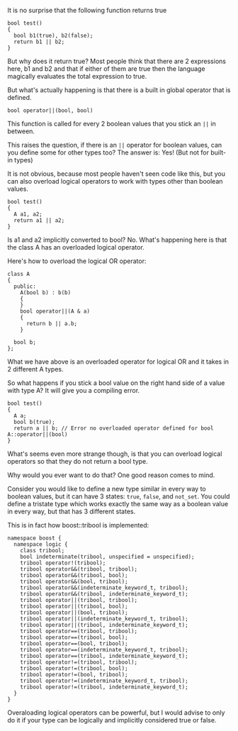 It is no surprise that the following function returns true

    bool test()
    {
      bool b1(true), b2(false);
      return b1 || b2;
    }

But why does it return true?  Most people think that there are 2 expressions here, b1 and b2 and that if either of them are true then the language magically evaluates the total expression to true.

But what's actually happening is that there is a built in global operator that is defined.

    bool operator||(bool, bool)

This function is called for every 2 boolean values that you stick an `||` in between.

This raises the question, if there is an `||` operator for boolean values, can you define some for other types too?  The answer is: Yes!  (But not for built-in types)

It is not obvious, because most people haven't seen code like this, but you can also overload logical operators to work with types other than boolean values.

    bool test()
    {
      A a1, a2;
      return a1 || a2;
    }

Is a1 and a2 implicitly converted to bool?  No.   What's happening here is that the class A has an overloaded logical operator.  

Here's how to overload the logical OR operator:

    class A
    {
      public:
        A(bool b) : b(b)
        {
        }
        bool operator||(A & a)
        {
          return b || a.b;
        }
    
      bool b;
    };

What we have above is an overloaded operator for logical OR and it takes in 2 different A types. 

So what happens if you stick a bool value on the right hand side of a value with type A?  It will give you a compiling error.

    bool test()
    {
      A a;
      bool b(true);
      return a || b; // Error no overloaded operator defined for bool A::operator||(bool)
    }

What's seems even more strange though, is that you can overload logical operators so that they do not return a bool type.

Why would you ever want to do that?  One good reason comes to mind.  

Consider you would like to define a new type similar in every way to boolean values, but it can have 3 states: `true`, `false`, and `not_set`.  You could define a tristate type which works exactly the same way as a boolean value in every way, but that has 3 different states.  

This is in fact how boost::tribool is implemented:

    namespace boost {
      namespace logic {
        class tribool;
        bool indeterminate(tribool, unspecified = unspecified);
        tribool operator!(tribool);
        tribool operator&&(tribool, tribool);
        tribool operator&&(tribool, bool);
        tribool operator&&(bool, tribool);
        tribool operator&&(indeterminate_keyword_t, tribool);
        tribool operator&&(tribool, indeterminate_keyword_t);
        tribool operator||(tribool, tribool);
        tribool operator||(tribool, bool);
        tribool operator||(bool, tribool);
        tribool operator||(indeterminate_keyword_t, tribool);
        tribool operator||(tribool, indeterminate_keyword_t);
        tribool operator==(tribool, tribool);
        tribool operator==(tribool, bool);
        tribool operator==(bool, tribool);
        tribool operator==(indeterminate_keyword_t, tribool);
        tribool operator==(tribool, indeterminate_keyword_t);
        tribool operator!=(tribool, tribool);
        tribool operator!=(tribool, bool);
        tribool operator!=(bool, tribool);
        tribool operator!=(indeterminate_keyword_t, tribool);
        tribool operator!=(tribool, indeterminate_keyword_t);
      }
    }


Overaloading logical operators can be powerful, but I would advise to only do it if your type can be logically and implicitly considered true or false.
